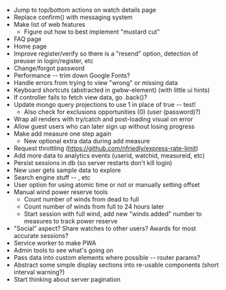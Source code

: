 - Jump to top/bottom actions on watch details page
- Replace confirm() with messaging system
- Make list of web features
	- Figure out how to best implement "mustard cut"
- FAQ page
- Home page
- Improve register/verify so there is a "resend" option, detection of preuser in login/register, etc
- Change/forgot password
- Performance -- trim down Google Fonts?
- Handle errors from trying to view "wrong" or missing data
- Keyboard shortcuts (abstracted in gwbw-element) (with little ui hints)
- If controller fails to fetch view data, go .back()?
- Update mongo query projections to use 1 in place of true -- test!
	- Also check for exclusions opportunities (0) (user (password)?)
- Wrap all renders with try/catch and post-loading visual on error
- Allow guest users who can later sign up without losing progress
- Make add measure one step again
	- New optional extra data during add measure
- Request throttling (https://github.com/nfriedly/express-rate-limit)
- Add more data to analytics events (userid, watchid, measureid, etc)
- Persist sessions in db (so server restarts don't kill login)
- New user gets sample data to explore
- Search engine stuff -- <meta>, etc
- User option for using atomic time or not or manually setting offset
- Manual wind power reserve tools
	- Count number of winds from dead to full
	- Count number of winds from full to 24 hours later
	- Start session with full wind, add new "winds added" number to measures to track power reserve
- "Social" aspect? Share watches to other users? Awards for most accurate sessions?
- Service worker to make PWA
- Admin tools to see what's going on
- Pass data into custom elements where possible -- router params?
- Abstract some simple display sections into re-usable components (short interval warning?)
- Start thinking about server pagination

